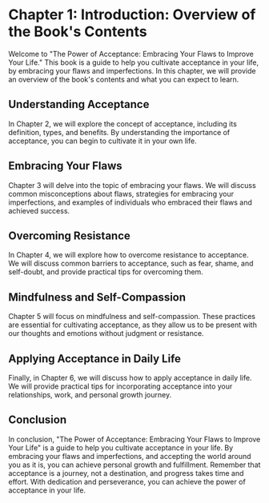 Chapter 1: Introduction: Overview of the Book's Contents
========================================================

Welcome to "The Power of Acceptance: Embracing Your Flaws to Improve Your Life." This book is a guide to help you cultivate acceptance in your life, by embracing your flaws and imperfections. In this chapter, we will provide an overview of the book's contents and what you can expect to learn.

Understanding Acceptance
------------------------

In Chapter 2, we will explore the concept of acceptance, including its definition, types, and benefits. By understanding the importance of acceptance, you can begin to cultivate it in your own life.

Embracing Your Flaws
--------------------

Chapter 3 will delve into the topic of embracing your flaws. We will discuss common misconceptions about flaws, strategies for embracing your imperfections, and examples of individuals who embraced their flaws and achieved success.

Overcoming Resistance
---------------------

In Chapter 4, we will explore how to overcome resistance to acceptance. We will discuss common barriers to acceptance, such as fear, shame, and self-doubt, and provide practical tips for overcoming them.

Mindfulness and Self-Compassion
-------------------------------

Chapter 5 will focus on mindfulness and self-compassion. These practices are essential for cultivating acceptance, as they allow us to be present with our thoughts and emotions without judgment or resistance.

Applying Acceptance in Daily Life
---------------------------------

Finally, in Chapter 6, we will discuss how to apply acceptance in daily life. We will provide practical tips for incorporating acceptance into your relationships, work, and personal growth journey.

Conclusion
----------

In conclusion, "The Power of Acceptance: Embracing Your Flaws to Improve Your Life" is a guide to help you cultivate acceptance in your life. By embracing your flaws and imperfections, and accepting the world around you as it is, you can achieve personal growth and fulfillment. Remember that acceptance is a journey, not a destination, and progress takes time and effort. With dedication and perseverance, you can achieve the power of acceptance in your life.


